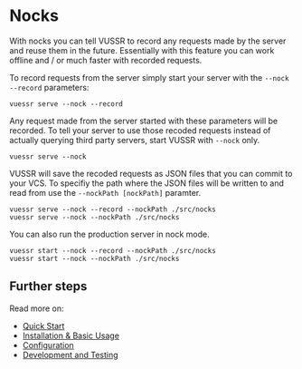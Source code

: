 # Nocks

With nocks you can tell VUSSR to record any requests made by the server and reuse them in the future.
Essentially with this feature you can work offline and / or much faster with recorded requests.

To record requests from the server simply start your server with the `--nock --record` parameters:

```console
vuessr serve --nock --record
```

Any request made from the server started with these parameters will be recorded. To tell your server
to use those recoded requests instead of actually querying third party servers, start VUSSR with
`--nock` only.

```console
vuessr serve --nock
```

VUSSR will save the recoded requests as JSON files that you can commit to your VCS. To specifiy the
path where the JSON files will be written to and read from use the `--nockPath [nockPath]` paramter.

```console
vuessr serve --nock --record --nockPath ./src/nocks
vuessr serve --nock --nockPath ./src/nocks
```

You can also run the production server in nock mode.

```console
vuessr start --nock --record --nockPath ./src/nocks
vuessr start --nock --nockPath ./src/nocks
```

## Further steps

Read more on:

- [Quick Start](../#quick-start)
- [Installation & Basic Usage](./installation-basic-usage.md)
- [Configuration](./configuration.md)
- [Development and Testing](./development-and-testing.md)
